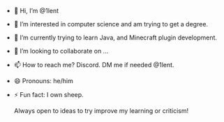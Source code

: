 - 👋 Hi, I’m @1lent
- 👀 I’m interested in computer science and am trying to get a degree.
- 🌱 I’m currently trying to learn Java, and Minecraft plugin development.
- 💞️ I’m looking to collaborate on ...
- 📫 How to reach me? Discord. DM me if needed @1lent.
- 😄 Pronouns: he/him
- ⚡ Fun fact: I own sheep.

  Always open to ideas to try improve my learning or criticism!

<!---
1lent/1lent is a ✨ special ✨ repository because its `README.md` (this file) appears on your GitHub profile.
You can click the Preview link to take a look at your changes.
--->
